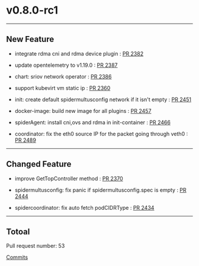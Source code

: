 
# v0.8.0-rc1

***

## New Feature

* integrate rdma cni and rdma device plugin : [PR 2382](https://github.com/spidernet-io/spiderpool/pull/2382)

* update opentelemetry to v1.19.0 : [PR 2387](https://github.com/spidernet-io/spiderpool/pull/2387)

* chart: sriov network operator : [PR 2386](https://github.com/spidernet-io/spiderpool/pull/2386)

* support kubevirt vm static ip  : [PR 2360](https://github.com/spidernet-io/spiderpool/pull/2360)

* init: create default spidermultusconfig network if it isn't empty : [PR 2451](https://github.com/spidernet-io/spiderpool/pull/2451)

* docker-image: build new image for all plugins  : [PR 2457](https://github.com/spidernet-io/spiderpool/pull/2457)

* spiderAgent: install cni,ovs and rdma in init-container : [PR 2466](https://github.com/spidernet-io/spiderpool/pull/2466)

* coordinator: fix the eth0 source IP for the packet going through veth0 : [PR 2489](https://github.com/spidernet-io/spiderpool/pull/2489)



***

## Changed Feature

* improve GetTopController method : [PR 2370](https://github.com/spidernet-io/spiderpool/pull/2370)

* spidermultusconfig: fix panic if spidermultusconfig.spec is empty : [PR 2444](https://github.com/spidernet-io/spiderpool/pull/2444)

* spidercoordinator: fix auto fetch podCIDRType : [PR 2434](https://github.com/spidernet-io/spiderpool/pull/2434)



***

## Totoal 

Pull request number: 53

[ Commits ](https://github.com/spidernet-io/spiderpool/compare/v0.8.0-rc0...v0.8.0-rc1)
